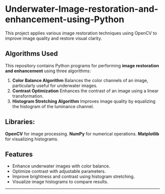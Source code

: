 # Underwater-Image-restoration-and-enhancement-using-Python

This project applies various image restoration techniques using OpenCV to improve image quality and restore visual clarity.

## Algorithms Used 

This repository contains Python programs for performing **image restoration and enhancement** using three algorithms:

1. **Color Balance Algorithm**
     Balances the color channels of an image, particularly useful for underwater images.
3. **Contrast Optimization**
     Enhances the contrast of an image using a linear transformation.
5. **Histogram Stretching Algorithm**
      Improves image quality by equalizing the histogram of the luminance channel.

## Libraries:

  **OpenCV** for image processing.
  **NumPy** for numerical operations.
  **Matplotlib** for visualizing histograms.
   
## Features
- Enhance underwater images with color balance.
- Optimize contrast with adjustable parameters.
- Improve brightness and contrast using histogram stretching.
- Visualize image histograms to compare results.

---


  

